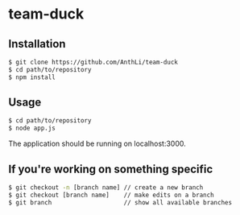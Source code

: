 # team-duck

## Installation
```bash
$ git clone https://github.com/AnthLi/team-duck
$ cd path/to/repository
$ npm install
```

## Usage
```bash
$ cd path/to/repository
$ node app.js
```

The application should be running on localhost:3000.

## If you're working on something specific
```bash
$ git checkout -n [branch name] // create a new branch
$ git checkout [branch name]    // make edits on a branch
$ git branch                    // show all available branches
```
